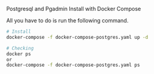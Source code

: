 Postgresql and Pgadmin Install with Docker Compose

All you have to do is run the following command.
``` bash
# Install
docker-compose -f docker-compose-postgres.yaml up -d

# Checking
docker ps 
or 
docker-compose -f docker-compose-postgres.yaml ps

```

